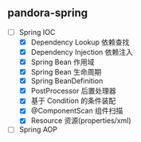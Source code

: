 ## pandora-spring
- [ ] Spring IOC
  - [x] Dependency Lookup 依赖查找
  - [x] Dependency Injection 依赖注入
  - [x] Spring Bean 作用域
  - [x] Spring Bean 生命周期
  - [x] Spring BeanDefinition
  - [x] PostProcessor 后置处理器
  - [x] 基于 Condition 的条件装配
  - [x] @ComponentScan 组件扫描
  - [x] Resource 资源(properties/xml)
- [ ] Spring AOP
